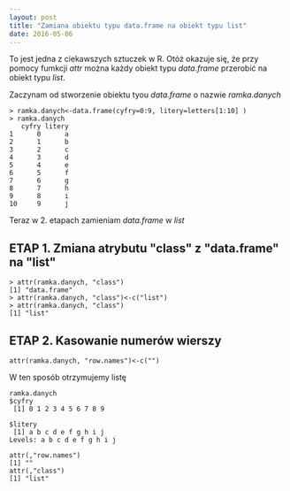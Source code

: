 ```yaml
---
layout: post
title: "Zamiana obiektu typu data.frame na obiekt typu list"
date: 2016-05-06
---
```


To jest jedna z ciekawszych sztuczek w R. Otóż okazuje się, że przy pomocy fumkcji _attr_ można każdy obiekt typu _data.frame_ przerobić na obiekt typu _list_. 

Zaczynam od stworzenie obiektu tyou _data.frame_ o nazwie _ramka.danych_

```
> ramka.danych<-data.frame(cyfry=0:9, litery=letters[1:10] )
> ramka.danych
   cyfry litery
1      0      a
2      1      b
3      2      c
4      3      d
5      4      e
6      5      f
7      6      g
8      7      h
9      8      i
10     9      j
```

Teraz w 2. etapach zamieniam _data.frame_ w _list_

## ETAP 1. Zmiana atrybutu "class" z "data.frame" na "list"

```
> attr(ramka.danych, "class")
[1] "data.frame"
> attr(ramka.danych, "class")<-c("list")
> attr(ramka.danych, "class")
[1] "list"
```

## ETAP 2. Kasowanie numerów wierszy

```
attr(ramka.danych, "row.names")<-c("")
```

W ten sposób otrzymujemy listę

```
ramka.danych
$cyfry
 [1] 0 1 2 3 4 5 6 7 8 9

$litery
 [1] a b c d e f g h i j
Levels: a b c d e f g h i j

attr(,"row.names")
[1] ""
attr(,"class")
[1] "list"
```

